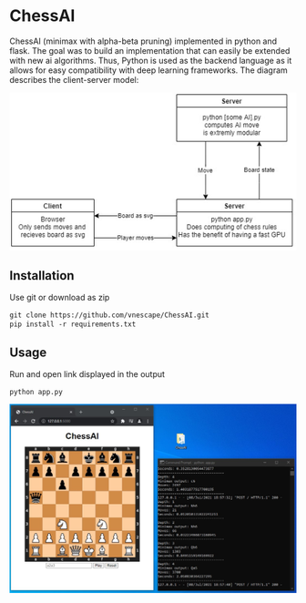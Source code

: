 # ChessAI
ChessAI (minimax with alpha-beta pruning) implemented in python and flask. The goal was to build an implementation that can easily be extended with new ai algorithms. Thus, Python is used as the backend language as it allows for easy compatibility with deep learning frameworks.
The diagram describes the client-server model:

[<img src="images/diagram.jpg">](diagram)

## Installation
Use git or download as zip
```
git clone https://github.com/vnescape/ChessAI.git 
pip install -r requirements.txt
```

## Usage
Run and open link displayed in the output
```
python app.py
```

[<img src="images/demo.jpg">](demo)
